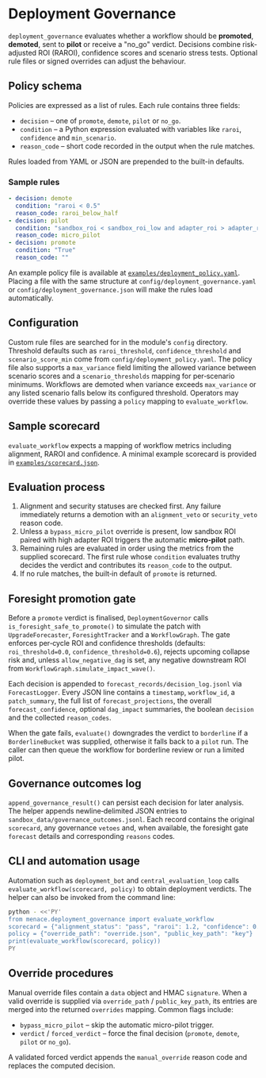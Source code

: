 # Deployment Governance

`deployment_governance` evaluates whether a workflow should be **promoted**, **demoted**, sent to **pilot** or receive a "no_go" verdict. Decisions combine risk-adjusted ROI (RAROI), confidence scores and scenario stress tests. Optional rule files or signed overrides can adjust the behaviour.

## Policy schema

Policies are expressed as a list of rules. Each rule contains three fields:

- `decision` – one of `promote`, `demote`, `pilot` or `no_go`.
- `condition` – a Python expression evaluated with variables like `raroi`, `confidence` and `min_scenario`.
- `reason_code` – short code recorded in the output when the rule matches.

Rules loaded from YAML or JSON are prepended to the built-in defaults.

### Sample rules

```yaml
- decision: demote
  condition: "raroi < 0.5"
  reason_code: raroi_below_half
- decision: pilot
  condition: "sandbox_roi < sandbox_roi_low and adapter_roi > adapter_roi_high"
  reason_code: micro_pilot
- decision: promote
  condition: "True"
  reason_code: ""
```

An example policy file is available at
[`examples/deployment_policy.yaml`](examples/deployment_policy.yaml). Placing a
file with the same structure at `config/deployment_governance.yaml` or
`config/deployment_governance.json` will make the rules load automatically.

## Configuration

Custom rule files are searched for in the module's `config` directory. Threshold
defaults such as `raroi_threshold`, `confidence_threshold` and
`scenario_score_min` come from `config/deployment_policy.yaml`. The policy file
also supports a `max_variance` field limiting the allowed variance between
scenario scores and a `scenario_thresholds` mapping for per‑scenario minimums.
Workflows are demoted when variance exceeds `max_variance` or any listed
scenario falls below its configured threshold. Operators may
override these values by passing a `policy` mapping to `evaluate_workflow`.

## Sample scorecard

`evaluate_workflow` expects a mapping of workflow metrics including alignment,
RAROI and confidence. A minimal example scorecard is provided in
[`examples/scorecard.json`](examples/scorecard.json).

## Evaluation process

1. Alignment and security statuses are checked first. Any failure immediately
   returns a demotion with an `alignment_veto` or `security_veto` reason code.
2. Unless a `bypass_micro_pilot` override is present, low sandbox ROI paired
   with high adapter ROI triggers the automatic **micro‑pilot** path.
3. Remaining rules are evaluated in order using the metrics from the supplied
   scorecard. The first rule whose `condition` evaluates truthy decides the
   verdict and contributes its `reason_code` to the output.
4. If no rule matches, the built‑in default of ``promote`` is returned.

## Foresight promotion gate

Before a `promote` verdict is finalised, `DeploymentGovernor` calls
`is_foresight_safe_to_promote()` to simulate the patch with
`UpgradeForecaster`, `ForesightTracker` and a `WorkflowGraph`. The gate enforces
per‑cycle ROI and confidence thresholds (defaults: `roi_threshold=0.0`,
`confidence_threshold=0.6`), rejects upcoming collapse risk and, unless
`allow_negative_dag` is set, any negative downstream ROI from
`WorkflowGraph.simulate_impact_wave()`.

Each decision is appended to `forecast_records/decision_log.jsonl` via
`ForecastLogger`. Every JSON line contains a `timestamp`, `workflow_id`, a
`patch_summary`, the full list of `forecast_projections`, the overall
`forecast_confidence`, optional `dag_impact` summaries, the boolean `decision`
and the collected `reason_codes`.

When the gate fails, `evaluate()` downgrades the verdict to `borderline` if a
`BorderlineBucket` was supplied, otherwise it falls back to a `pilot` run. The
caller can then queue the workflow for borderline review or run a limited
pilot.

## Governance outcomes log

`append_governance_result()` can persist each decision for later analysis. The
helper appends newline‑delimited JSON entries to
`sandbox_data/governance_outcomes.jsonl`. Each record contains the original
`scorecard`, any governance `vetoes` and, when available, the foresight gate
`forecast` details and corresponding `reasons` codes.

## CLI and automation usage

Automation such as `deployment_bot` and `central_evaluation_loop` calls
`evaluate_workflow(scorecard, policy)` to obtain deployment verdicts. The helper
can also be invoked from the command line:

```bash
python - <<'PY'
from menace.deployment_governance import evaluate_workflow
scorecard = {"alignment_status": "pass", "raroi": 1.2, "confidence": 0.8}
policy = {"override_path": "override.json", "public_key_path": "key"}
print(evaluate_workflow(scorecard, policy))
PY
```

## Override procedures

Manual override files contain a `data` object and HMAC `signature`. When a
valid override is supplied via `override_path` / `public_key_path`, its entries
are merged into the returned `overrides` mapping. Common flags include:

- `bypass_micro_pilot` – skip the automatic micro-pilot trigger.
- `verdict` / `forced_verdict` – force the final decision (`promote`, `demote`,
  `pilot` or `no_go`).

A validated forced verdict appends the `manual_override` reason code and
replaces the computed decision.
